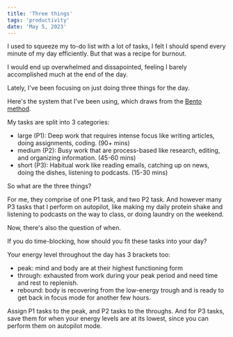 ```yaml
---
title: 'Three things'
tags: 'productivity'
date: 'May 5, 2023'
---
```


I used to squeeze my to-do list with a lot of tasks, I felt I should spend every minute of my day efficiently. But that was a recipe for burnout.

I would end up overwhelmed and dissapointed, feeling I barely accomplished much at the end of the day.

Lately, I've been focusing on just doing three things for the day.

Here's the system that I've been using, which draws from the [Bento method](https://www.bentomethod.com/bentomethod).

My tasks are split into 3 categories:

- large (P1): Deep work that requires intense focus like writing articles, doing assignments, coding. (90+ mins)
- medium (P2): Busy work that are process-based like research, editing, and organizing information. (45-60 mins)
- short (P3): Habitual work like reading emails, catching up on news, doing the dishes, listening to podcasts. (15-30 mins)

So what are the three things?

For me, they comprise of one P1 task, and two P2 task. And however many P3 tasks that I perform on autopilot, like making my daily protein shake and listening to podcasts on the way to class, or doing laundry on the weekend.

Now, there's also the question of when.

If you do time-blocking, how should you fit these tasks into your day?

Your energy level throughout the day has 3 brackets too:

- peak: mind and body are at their highest functioning form
- through: exhausted from work during your peak period and need time and rest to replenish.
- rebound: body is recovering from the low-energy trough and is ready to get back in focus mode for another few hours.

Assign P1 tasks to the peak, and P2 tasks to the throughs. And for P3 tasks, save them for when your energy levels are at its lowest, since you can perform them on autopilot mode.
